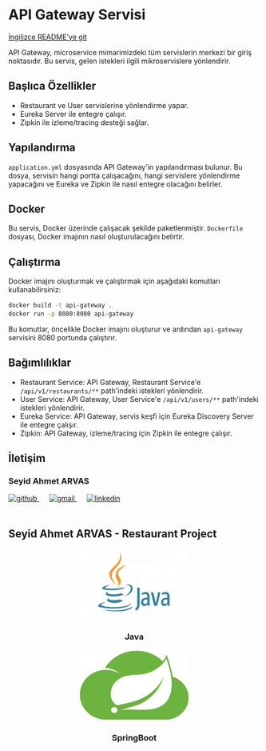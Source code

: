 
# API Gateway Servisi

[İngilizce README'ye git](README.md)

API Gateway, microservice mimarimizdeki tüm servislerin merkezi bir giriş noktasıdır. Bu servis, gelen istekleri ilgili mikroservislere yönlendirir.

## Başlıca Özellikler

- Restaurant ve User servislerine yönlendirme yapar.
- Eureka Server ile entegre çalışır.
- Zipkin ile izleme/tracing desteği sağlar.

## Yapılandırma

`application.yml` dosyasında API Gateway'in yapılandırması bulunur. Bu dosya, servisin hangi portta çalışacağını, hangi servislere yönlendirme yapacağını ve Eureka ve Zipkin ile nasıl entegre olacağını belirler.

## Docker

Bu servis, Docker üzerinde çalışacak şekilde paketlenmiştir. `Dockerfile` dosyası, Docker imajının nasıl oluşturulacağını belirtir.

## Çalıştırma

Docker imajını oluşturmak ve çalıştırmak için aşağıdaki komutları kullanabilirsiniz:

```bash
docker build -t api-gateway .
docker run -p 8080:8080 api-gateway
```

Bu komutlar, öncelikle Docker imajını oluşturur ve ardından `api-gateway` servisini 8080 portunda çalıştırır.

## Bağımlılıklar

- Restaurant Service: API Gateway, Restaurant Service'e `/api/v1/restaurants/**` path'indeki istekleri yönlendirir.
- User Service: API Gateway, User Service'e `/api/v1/users/**` path'indeki istekleri yönlendirir.
- Eureka Service: API Gateway, servis keşfi için Eureka Discovery Server ile entegre çalışır.
- Zipkin: API Gateway, izleme/tracing için Zipkin ile entegre çalışır.

## İletişim

### Seyid Ahmet ARVAS

<a href="https://github.com/ahmetarvastr" target="_blank">
<img  src=https://img.shields.io/badge/github-%2324292e.svg?&style=for-the-badge&logo=github&logoColor=white alt=github style="margin-bottom: 20px;" />
</a>
<a href = "mailto:example@gmail.com?subject = Geri Bildirim&body = Mesaj">
<img src=https://img.shields.io/badge/send-email-email?&style=for-the-badge&logo=microsoftoutlook&color=CD5C5C alt=gmail style="margin-bottom: 20px; margin-left:20px" />
</a>
<a href="https://linkedin.com/in/seyidahmetarvas" target="_blank">
<img src=https://img.shields.io/badge/linkedin-%231E77B5.svg?&style=for-the-badge&logo=linkedin&logoColor=white alt=linkedin style="margin-bottom: 20px; margin-left:20px" />
</a>  

## Seyid Ahmet ARVAS - Restaurant Project

<div align="center">
<img src="../img/java.png" alt="Logo" width="220" height="140">
<h3 align="center">Java</h3>
</div>

<div align="center">
<img src="../img/spring.png" alt="Logo" width="220" height="140">
<h3 align="center">SpringBoot</h3>   
</div>
